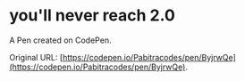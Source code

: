 # you'll never reach 2.0

A Pen created on CodePen.

Original URL: [https://codepen.io/Pabitracodes/pen/ByjrwQe](https://codepen.io/Pabitracodes/pen/ByjrwQe).


